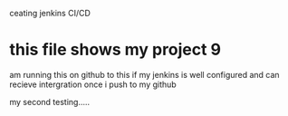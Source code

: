 ceating jenkins CI/CD

# this file shows my project 9

am running this on github to this if my jenkins is well configured and can recieve intergration once i push to my github

my second testing.....